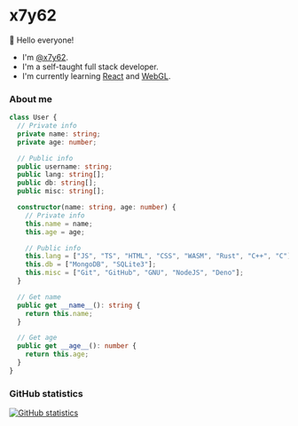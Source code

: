 # x7y62

👋 Hello everyone!
* I'm [@x7y62][1].
* I'm a self-taught full stack developer.
* I'm currently learning [React][2] and [WebGL][3].

### About me
```ts
class User {
  // Private info
  private name: string;
  private age: number;

  // Public info
  public username: string;
  public lang: string[];
  public db: string[];
  public misc: string[];

  constructor(name: string, age: number) {
    // Private info
    this.name = name;
    this.age = age;

    // Public info
    this.lang = ["JS", "TS", "HTML", "CSS", "WASM", "Rust", "C++", "C"];
    this.db = ["MongoDB", "SQLite3"];
    this.misc = ["Git", "GitHub", "GNU", "NodeJS", "Deno"];
  }

  // Get name
  public get __name__(): string {
    return this.name;
  }

  // Get age
  public get __age__(): number {
    return this.age;
  }
}
```

### GitHub statistics
[![GitHub statistics][4]][4]

[1]: https://github.com/x7y62
[2]: https://github.com/facebook/react
[3]: https://github.com/KhronosGroup/WebGL
[4]: https://github-readme-stats.vercel.app/api?username=x7y62&show_icons=true&theme=midnight-purple&hide_border=true